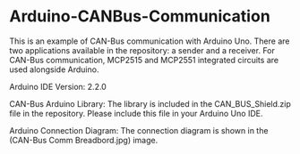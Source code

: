 # Arduino-CANBus-Communication
This is an example of CAN-Bus communication with Arduino Uno. There are two applications available in the repository: a sender and a receiver. For CAN-Bus communication, MCP2515 and MCP2551 integrated circuits are used alongside Arduino.

Arduino IDE Version: 2.2.0

CAN-Bus Arduino Library: The library is included in the CAN_BUS_Shield.zip file in the repository. Please include this file in your Arduino Uno IDE.

Arduino Connection Diagram: The connection diagram is shown in the (CAN-Bus Comm Breadbord.jpg) image.